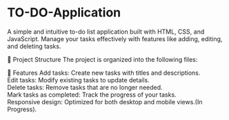 # TO-DO-Application
A simple and intuitive to-do list application built with HTML, CSS, and JavaScript. Manage your tasks effectively with features like adding, editing, and deleting tasks.

📂 Project Structure
The project is organized into the following files:

🚀 Features
Add tasks: Create new tasks with titles and descriptions.<br>
Edit tasks: Modify existing tasks to update details.<br>
Delete tasks: Remove tasks that are no longer needed.<br>
Mark tasks as completed: Track the progress of your tasks.<br>
Responsive design: Optimized for both desktop and mobile views.(In Progress).
